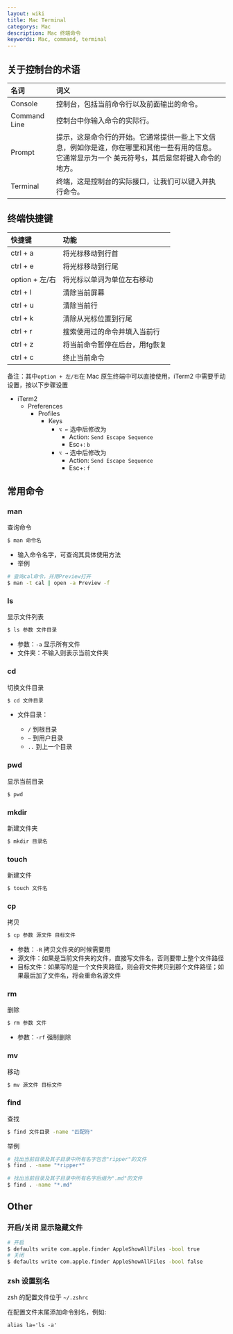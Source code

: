 ```yaml
---
layout: wiki
title: Mac Terminal
categorys: Mac
description: Mac 终端命令
keywords: Mac, command, terminal
---
```


## 关于控制台的术语

| 名词 | 词义 |
| :--- | :--- |
| Console | 控制台，包括当前命令行以及前面输出的命令。 |
| Command Line | 控制台中你输入命令的实际行。 |  
| Prompt | 提示，这是命令行的开始。它通常提供一些上下文信息，例如你是谁，你在哪里和其他一些有用的信息。它通常显示为一个 美元符号`$`，其后是您将键入命令的地方。 |
| Terminal | 终端，这是控制台的实际接口，让我们可以键入并执行命令。 |

## 终端快捷键

| 快捷键 | 功能 |
| :---  | :--- |
| ctrl + a | 将光标移动到行首 |
| ctrl + e | 将光标移动到行尾 |
| option + 左/右 | 将光标以单词为单位左右移动 |
| ctrl + l | 清除当前屏幕 |
| ctrl + u | 清除当前行 |
| ctrl + k | 清除从光标位置到行尾 |
| ctrl + r | 搜索使用过的命令并填入当前行 |
| ctrl + z | 将当前命令暂停在后台，用fg恢复 |
| ctrl + c | 终止当前命令 |


备注：其中`option + 左/右`在 Mac 原生终端中可以直接使用，iTerm2 中需要手动设置，按以下步骤设置

* iTerm2 
	* Preferences 
		* Profiles
			* Keys
				* `⌥ ←` 选中后修改为
					* Action: `Send Escape Sequence`
					* Esc+: `b`
				* `⌥ →` 选中后修改为
					* Action: `Send Escape Sequence`
					* Esc+: `f`

## 常用命令

### man

查询命令

```bash
$ man 命令名
```
* 输入命令名字，可查询其具体使用方法
* 举例

```bash
# 查询cal命令，并用Preview打开
$ man -t cal | open -a Preview -f
```

###  ls

显示文件列表

```bash
$ ls 参数 文件目录
```

* 参数：`-a` 显示所有文件		
* 文件夹：不输入则表示当前文件夹

### cd

切换文件目录

```bash
$ cd 文件目录
```

* 文件目录：

	* `/` 到根目录 
	* `~` 到用户目录 
	* `..` 到上一个目录

### pwd

显示当前目录

```bash
$ pwd
```

### mkdir

新建文件夹

```bash
$ mkdir 目录名
```

### touch

新建文件

```bash
$ touch 文件名
```

### cp

拷贝

```bash
$ cp 参数 源文件 目标文件
```

* 参数：`-R` 拷贝文件夹的时候需要用
* 源文件：如果是当前文件夹的文件，直接写文件名，否则要带上整个文件路径
* 目标文件：如果写的是一个文件夹路径，则会将文件拷贝到那个文件路径；如果最后加了文件名，将会重命名源文件

### rm

删除

```bash
$ rm 参数 文件
```

* 参数：`-rf` 强制删除

###  mv

移动

```bash
$ mv 源文件 目标文件
```

### find

查找

```bash
$ find 文件目录 -name "匹配符"
```

举例

```bash
# 找出当前目录及其子目录中所有名字包含"ripper"的文件
$ find . -name "*ripper*"
	
# 找出当前目录及其子目录中所有名字后缀为".md"的文件
$ find . -name "*.md"
```

## Other

### 开启/关闭 显示隐藏文件

```bash
# 开启
$ defaults write com.apple.finder AppleShowAllFiles -bool true
# 关闭
$ defaults write com.apple.finder AppleShowAllFiles -bool false
```

### zsh 设置别名

zsh 的配置文件位于 `~/.zshrc`

在配置文件末尾添加命令别名，例如:

```
alias la='ls -a'
```





